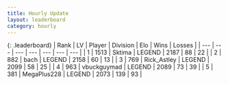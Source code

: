 ```yaml
---
title: Hourly Update
layout: leaderboard
category: hourly
---
```


{: .leaderboard}
| Rank | LV | Player | Division | Elo | Wins | Losses |
| --- | --- | --- | --- | --- | --- | --- |
| <span data-change="0">1</span> | 1513 | <span title="ID: 353063">Sktima</span> | LEGEND | <span data-change="0">2187</span> | <span data-change="0">88</span> | <span data-change="0">22</span> |
| <span data-change="0">2</span> | 882 | <span title="ID: 281795">bach</span> | LEGEND | <span data-change="0">2158</span> | <span data-change="0">60</span> | <span data-change="0">13</span> |
| <span data-change="0">3</span> | 769 | <span title="ID: 466583">Rick_Astley</span> | LEGEND | <span data-change="0">2099</span> | <span data-change="0">58</span> | <span data-change="0">25</span> |
| <span data-change="0">4</span> | 963 | <span title="ID: 418052">vbuckguymad</span> | LEGEND | <span data-change="5">2089</span> | <span data-change="1">73</span> | <span data-change="0">39</span> |
| <span data-change="0">5</span> | 381 | <span title="ID: 651782">MegaPlus228</span> | LEGEND | <span data-change="0">2073</span> | <span data-change="0">139</span> | <span data-change="0">93</span> |